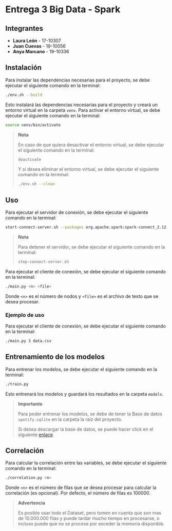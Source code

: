 # Entrega 3 Big Data - Spark

## Integrantes

- **Laura León** - 17-10307
- **Juan Cuevas** - 19-10056
- **Anya Marcano** - 19-10336

## Instalación

Para instalar las dependencias necesarias para el proyecto, se debe ejecutar el siguiente comando en la terminal:

```bash
./env.sh --build
```

Esto instalará las dependencias necesarias para el proyecto y creará un entorno virtual en la carpeta `venv`.
Para activar el entorno virtual, se debe ejecutar el siguiente comando en la terminal:

```bash
source venv/bin/activate
```

> **Nota**
>
> En caso de que quiera desactivar el entorno virtual, se debe ejecutar el siguiente comando en la terminal:
> ```bash
> deactivate
> ```
>
> Y si desea eliminar el entorno virtual, se debe ejecutar el siguiente comando en la terminal:
> ```bash
> ./env.sh --clean
> ```

## Uso

Para ejecutar el servidor de conexión, se debe ejecutar el siguiente comando en la terminal:

```bash
start-connect-server.sh --packages org.apache.spark:spark-connect_2.12:$SPARK_VERSION
```

> **Nota**
>
> Para detener el servidor, se debe ejecutar el siguiente comando en la terminal:
> ```bash
> stop-connect-server.sh
> ```

Para ejecutar el cliente de conexión, se debe ejecutar el siguiente comando en la terminal:

```bash
./main.py <n> <file>
```
Donde `<n>` es el número de nodos y `<file>` es el archivo de texto que se desea procesar.

### Ejemplo de uso

Para ejecutar el cliente de conexión, se debe ejecutar el siguiente comando en la terminal:

```bash
./main.py 3 data.csv
```

## Entrenamiento de los modelos

Para entrenar los modelos, se debe ejecutar el siguiente comando en la terminal:

```bash
./train.py
```

Esto entrenará los modelos y guardará los resultados en la carpeta `models`.

> **Importante**
>
> Para poder entrenar los modelos, se debe de tener la Base de datos `spotify.sqlite` en la carpeta la raíz del proyecto.
>
> Si desea descargar la base de datos, se puede hacer click en el siguiente [enlace](https://www.kaggle.com/datasets/maltegrosse/8-m-spotify-tracks-genre-audio-features).

## Correlación

Para calcular la correlación entre las variables, se debe ejecutar el siguiente comando en la terminal:

```bash
./correlation.py <n>
```

Donde `<n>` es el número de filas que se desea procesar para calcular la correlación (es opcional). Por defecto, el número de filas es 100000.

> **Advertencia**
>
> Es posible usar todo el Dataset, pero tomen en cuenta que son mas de 10.000.000 filas y puede tardar mucho tiempo en procesarse, o incluso puede que no se procese por exceder la memoria disponible.
